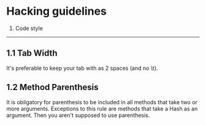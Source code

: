 Hacking guidelines
==================

1. Code style
-------------

1.1 Tab Width
-------------

It's preferable to keep your tab with as 2 spaces (and no \t).

1.2 Method Parenthesis
----------------------

It is obligatory for parenthesis to be included in all methods that take two or more arguments. Exceptions to this rule are methods that take a Hash as an argument. Then you aren't supposed to use parenthesis. 


